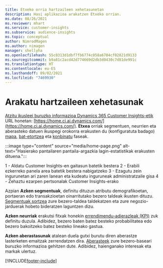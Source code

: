 ```yaml
---
title: Etxeko orria hartzaileen xehetasunetan
description: Hasi aplikazioa arakatzen Etxeko orrian.
ms.date: 08/26/2021
ms.reviewer: mhart
ms.service: customer-insights
ms.subservice: audience-insights
ms.topic: conceptual
author: NimrodMagen
ms.author: nimagen
manager: shellyha
ms.openlocfilehash: 55c0313d1dbf7fb6774c058a6784cf02821d9133
ms.sourcegitcommit: b9a81c2acd42d774669d2db3d0430c7d81de991c
ms.translationtype: HT
ms.contentlocale: eu-ES
ms.lasthandoff: 09/02/2021
ms.locfileid: "7469930"
---
```

# <a name="explore-audience-insights"></a>Arakatu hartzaileen xehetasunak

[Atzitu ikusleei buruzko informazioa Dynamics 365 Customer Insights-etik](https://home.ci.ai.dynamics.com/) URL honetan: [https://home.ci.ai.dynamics.com/](https://home.ci.ai.dynamics.com/).
**Etxea** orriak segmentuen, neurrien eta aberasteko datuen ikuspegi orokorra erakusten du (konfiguratuta badago) [mapa](map-entities.md), [bat-etortzea](match-entities.md) eta [konbinatu](merge-entities.md) faseak.

:::image type="content" source="media/home-page.png" alt-text="Hasierako pantailaren pantaila-argazkia lagin-estatistikak erakusten dituena.":::

1 - Aldatu Customer Insights-en gaitasun batetik bestera 2 - Erabili ezkerreko panela area batetik bestera nabigatzeko 3 - Ezagutu zein ingurunetan ari zaren lanean eta kudeatu inguruneak administratzaile gisa 4 - Zehaztu ezarpen pertsonalak Customer Insights-erako

Azpian **Azken segmentuak**, definitu dituzun atributu demografikoetan, portaeran edo transakzioetan oinarritutako bezero taldeak ikusten dituzu. [Segmentuak sortzea](segments.md) zure bezero-taldea taldekatzen eta zure negozio-jarduerak hobeto bideratzen laguntzen dizu.

**Azken neurriak** erakutsi fitxak honekin [errendimendu-adierazleak (KPI)](measures.md) zuk definitu duzula. Adibidez, bezero baten batez besteko probabilitatea edo bezero bakoitzeko batez besteko lineako gastua.

**Azken aberastasunak** atalean duela gutxi burutu diren aberastze lasterketen emaitzak zerrendatzen dira. [Aberasteek](enrichment-hub.md) zure bezero-baseari buruzko informazioa gehitzen dute. Adibidez, haienganako interesak eta markak ulertuz.

[!INCLUDE[footer-include](../includes/footer-banner.md)]